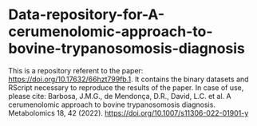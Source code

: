 # Data-repository-for-A-cerumenolomic-approach-to-bovine-trypanosomosis-diagnosis
This is a repository referent to the paper: https://doi.org/10.17632/66hzt799fb.1. 
It contains the binary datasets and RScript necessary to reproduce the results of the paper. 
In case of use, please cite: Barbosa, J.M.G., de Mendonça, D.R., David, L.C. et al. A cerumenolomic approach to bovine trypanosomosis diagnosis. Metabolomics 18, 42 (2022). https://doi.org/10.1007/s11306-022-01901-y
